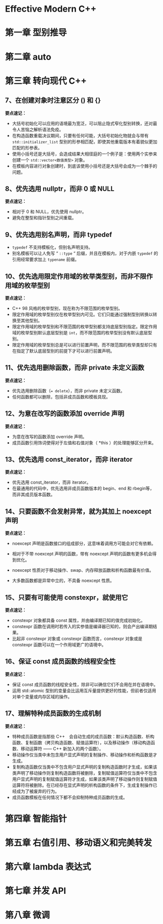 # Effective Modern C++

# 第一章 型别推导



# 第二章 auto



# 第三章 转向现代 C++

## 7、在创建对象时注意区分 () 和 {}

**要点速记：**

- 大括号初始化可以应用的语境最为宽泛，可以阻止隐式窄化型别转换，还对最令人苦恼之解析语法免疫。
- 在构造函数重载决议期间，只要有任何可能，大括号初始化物就会与带有 `std::initializer_list` 型别的形参相匹配，即使其他重载版本有着貌似更加匹配的形参表。
- 使用小括号还是大括号，会造成结果大相径庭的一个例子是：使用两个实参来创建一个 `std::vector<数值类型>` 对象。
- 在模板内容进行对象创建时，到底该使用小括号还是大括号会成为一个棘手的问题。



## 8、优先选用 nullptr，而非 0 或 NULL

**要点速记：**

- 相对于 0 和 NULL，优先使用 nullptr。
- 避免在整型和指针型别之间重载。



## 9、优先选用别名声明，而非 typedef

- `typedef` 不支持模板化，但别名声明支持。
- 别名模板可以让人免写 “ `::type` “ 后缀，并且在模板内，对于内嵌 `typedef` 的引用经常要求加上 `typename` 前缀。



## 10、优先选用限定作用域的枚举类型别，而非不限作用域的枚举型别

**要点速记：**

- C++ 98 风格的枚举型别，现在称为不限范围的枚举型别。
- 限定作用域的枚举型别仅在枚举型别内可见。它们只能通过强制型别转换以转换至其他型别。
- 限定作用域的枚举型别和不限范围的枚举型别都支持底层型别指定。限定作用域的枚举型别默认底层型别是 `int`，而不限范围的枚举型别没有默认底层型别。
- 限定作用域的枚举型别总是可以进行前置声明，而不限范围的枚举类型却只有在指定了默认底层型别的前提下才可以进行前置声明。



## 11、优先选用删除函数，而非 private 未定义函数

**要点速记：**

- 优先选用删除函数（`= delete`），而非 private 未定义函数。
- 任何函数都可以删除，包括非成员函数和模板具现。



## 12、为意在改写的函数添加 override 声明

**要点速记：**

- 为意在改写的函数添加 override 声明。
- 成员函数引用饰词使得对于左值和右值对象（ *this ）的处理能够区分开来。



## 13、优先选用 const_iterator，而非 iterator

**要点速记：**

- 优先选用 const_iterator，而非 iterator。
- 在最通用的代码中，优先选用非成员函数版本的 begin、end 和 rbegin等，而非其成员版本函数。



## 14、只要函数不会发射异常，就为其加上 noexcept 声明

**要点速记：**

- noexcept 声明是函数接口的组成部分，这意味着调用方可能会对它有依赖。

- 相对于不带 noexcept 声明的函数，带有 noexcept 声明的函数有更多机会得到优化。
- noexcept 性质对于移动操作、swap、内存释放函数和析构函数最有价值。
- 大多数函数都是异常中立的，不具备 noexcept 性质。



## 15、只要有可能使用 constexpr，就使用它

**要点速记：**

- constexpr 对象都具备 const 属性，并由编译期已知的值完成初始化。
- constexpr 函数在调用时若传入的实参值是编译器已知的，则会产出编译期结果。
- 比起非 constexpr 对象或 constexpr 函数而言，constexpr 对象或是 constexpr 函数可以在一个作用域更广的语境中。



## 16、保证 const 成员函数的线程安全性

**要点速记：**

- 保证 const 成员函数的线程安全性，除非可以确信它们不会用在并在语境中。
- 运用 std::atomic 型别的变量会比运用互斥量提供更好的性能，但前者仅适用对单个变量或内存区域的操作。



## 17、理解特种成员函数的生成机制

**要点速记：**

- 特种成员函数是指那些 C++　会自动生成的成员函数：默认构造函数、析构函数、复制函数（拷贝构造函数、赋值运算符），以及移动操作（移动构造函数、移动运算符 —— C++ 新加入的两个函数）。
- 移动操作仅当类中未包含用户显式声明的复制操作、移动操作和析构函数是才生成。
- 复制构造函数仅当类中不包含用户显式声明的复制构造函数时才生成，如果该类声明了移动操作则复制构造函数将被删除，复制赋值运算符仅当类中不包含用户显式声明的复制赋值运算符才生成，如果该类声明了移动操作则复制赋值运算符将被删除。在已经存在显式声明的析构函数的条件下，生成复制操作已经成为了被废弃的行为。
- 成员函数模板在任何情况下都不会抑制特种成员函数的生成。



# 第四章 智能指针



# 第五章 右值引用、移动语义和完美转发



# 第六章 lambda 表达式



# 第七章 并发 API



# 第八章 微调
